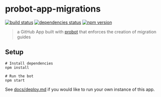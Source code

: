 # probot-app-migrations

[![build status][build-badge]][build-href]
[![dependencies status][deps-badge]][deps-href]
[![npm version][npm-badge]][npm-href]

> a GitHub App built with [probot](https://github.com/probot/probot) that enforces the creation of migration guides

## Setup

```
# Install dependencies
npm install

# Run the bot
npm start
```

See [docs/deploy.md](docs/deploy.md) if you would like to run your own instance of this app.

[build-badge]: https://travis-ci.org/uber-web/probot-app-migrations.svg?branch=master
[build-href]: https://travis-ci.org/uber-web/probot-app-migrations
[deps-badge]: https://david-dm.org/uber-web/probot-app-migrations.svg
[deps-href]: https://david-dm.org/uber-web/probot-app-migrations
[npm-badge]: https://badge.fury.io/js/probot-app-migrations.svg
[npm-href]: https://www.npmjs.com/package/probot-app-migrations
